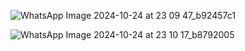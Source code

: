 ![WhatsApp Image 2024-10-24 at 23 09 47_b92457c1](https://github.com/user-attachments/assets/3af1ddb6-cad9-47ad-85ee-d7ba9721c2e0)

![WhatsApp Image 2024-10-24 at 23 10 17_b8792005](https://github.com/user-attachments/assets/1df4caec-2192-4da2-9e65-59f5c4060b9b)




